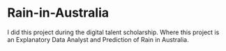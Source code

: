 # Rain-in-Australia

I did this project during the digital talent scholarship. 
Where this project is an Explanatory Data Analyst and Prediction of Rain in Australia.
